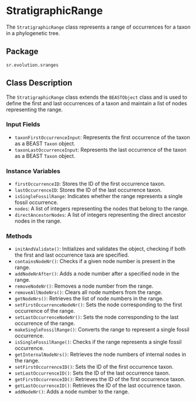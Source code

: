 # StratigraphicRange

The `StratigraphicRange` class represents a range of occurrences for a taxon in a phylogenetic tree.

## Package

`sr.evolution.sranges`

## Class Description

The `StratigraphicRange` class extends the `BEASTObject` class and is used to define the first and last occurrences of a taxon and maintain a list of nodes representing the range.

### Input Fields

- `taxonFirstOccurrenceInput`: Represents the first occurrence of the taxon as a BEAST `Taxon` object.
- `taxonLastOccurrenceInput`: Represents the last occurrence of the taxon as a BEAST `Taxon` object.

### Instance Variables

- `firstOccurrenceID`: Stores the ID of the first occurrence taxon.
- `lastOccurrenceID`: Stores the ID of the last occurrence taxon.
- `isSingleFossilRange`: Indicates whether the range represents a single fossil occurrence.
- `nodes`: A list of integers representing the nodes that belong to the range.
- `directAncestorNodes`: A list of integers representing the direct ancestor nodes in the range.

### Methods

- `initAndValidate()`: Initializes and validates the object, checking if both the first and last occurrence taxa are specified.
- `containsNodeNr()`: Checks if a given node number is present in the range.
- `addNodeNrAfter()`: Adds a node number after a specified node in the range.
- `removeNodeNr()`: Removes a node number from the range.
- `removeAllNodeNrs()`: Clears all node numbers from the range.
- `getNodeNrs()`: Retrieves the list of node numbers in the range.
- `setFirstOccurrenceNodeNr()`: Sets the node corresponding to the first occurrence of the range.
- `setLastOccurrenceNodeNr()`: Sets the node corresponding to the last occurrence of the range.
- `makeSingleFossilRange()`: Converts the range to represent a single fossil occurrence.
- `isSingleFossilRange()`: Checks if the range represents a single fossil occurrence.
- `getInternalNodeNrs()`: Retrieves the node numbers of internal nodes in the range.
- `setFirstOccurrenceID()`: Sets the ID of the first occurrence taxon.
- `setLastOccurrenceID()`: Sets the ID of the last occurrence taxon.
- `getFirstOccurrenceID()`: Retrieves the ID of the first occurrence taxon.
- `getLastOccurrenceID()`: Retrieves the ID of the last occurrence taxon.
- `addNodeNr()`: Adds a node number to the range.

